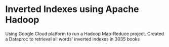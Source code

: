 # Inverted Indexes using Apache Hadoop
Using Google Cloud platform to run a Hadoop Map-Reduce project. Created a Dataproc to retrieval all words' inverted indexes in 3035 books 
